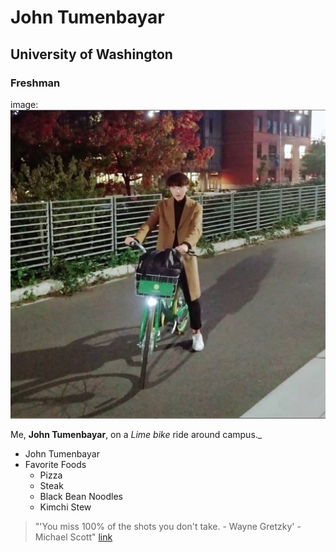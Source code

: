 # John Tumenbayar

## University of Washington

### Freshman

image: ![Profile Picture](johnny_boi.png)

Me, **John Tumenbayar**, on a _Lime bike_ ride around campus._

* John Tumenbayar
* Favorite Foods
    + Pizza
    + Steak
    + Black Bean Noodles
    + Kimchi Stew

> "'You miss 100% of the shots you don't take. - Wayne Gretzky' - Michael Scott"
[link](https://www.imdb.com/title/tt1248744/trivia)
